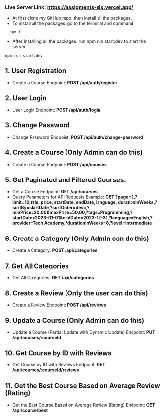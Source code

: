 ### Live Server Link: https://assigments-six.vercel.app/

- At first clone my GitHub repo. then install all the packages.
- To install all the packages. go to the terminal and command

```npm
  npm i
```

- After Installing all the packages. run npm run start:dev to start the server.

```npm
npm run start:dev
```

## 1. User Registration
-  Create a Course Endpoint: **POST /api/auth/register**
 
## 2. User Login
-  User Login Endpoint: **POST /api/auth/login**
  
## 3. Change Password
-  Change Password Endpoint: **POST /api/auth/change-password**
 
## 4. Create a Course (Only Admin can do this)  
-  Create a Course Endpoint: **POST /api/courses**

## 5. Get Paginated and Filtered Courses.
-  Get a Course Endpoint: **GET /api/courses**
- Query Parameters for API Requests Example: **GET ?page=2,?limit=10,title, price, startDate, endDate, language, durationInWeeks,?sortBy=startDate,?sortOrder=desc,?minPrice=20.00&maxPrice=50.00,?tags=Programming,?startDate=2023-01-01&endDate=2023-12-31,?language=English,?provider=Tech Academy,?durationInWeeks=8,?level=Intermediate**

## 6. Create a Category (Only Admin can do this)
- Create a Category: **POST /api/categories**

## 7. Get All Categories
- Get All Categories: **GET /api/categories**

## 8. Create a Review (Only the user can do this)
- Create a Review Endpoint: **POST /api/reviews**

## 9. Update a Course (Only Admin can do this)
- Update a Course (Partial Update with Dynamic Update) Endpoint: **PUT /api/courses/:courseId**

## 10. Get Course by ID with Reviews
- Get Course by ID with Reviews Endpoint: **GET /api/courses/:courseId/reviews**

## 11. Get the Best Course Based on Average Review (Rating)
- Get the Best Course Based on Average Review (Rating) Endpoint: **GET /api/course/best**

